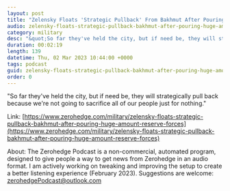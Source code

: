 ```yaml
---
layout: post
title: "Zelensky Floats 'Strategic Pullback' From Bakhmut After Pouring In Huge Amount Of Reserve Forces"
audio: zelensky-floats-strategic-pullback-bakhmut-after-pouring-huge-amount-reserve-forces-0
category: military
desc: "&quot;So far they've held the city, but if need be, they will strategically pull back because we're not going to sacrifice all of our people just for nothing.&quot;"
duration: 00:02:19
length: 139
datetime: Thu, 02 Mar 2023 10:44:00 +0000
tags: podcast
guid: zelensky-floats-strategic-pullback-bakhmut-after-pouring-huge-amount-reserve-forces-0
order: 0
---
```

&quot;So far they've held the city, but if need be, they will strategically pull back because we're not going to sacrifice all of our people just for nothing.&quot;

Link: [https://www.zerohedge.com/military/zelensky-floats-strategic-pullback-bakhmut-after-pouring-huge-amount-reserve-forces](https://www.zerohedge.com/military/zelensky-floats-strategic-pullback-bakhmut-after-pouring-huge-amount-reserve-forces)

About: The Zerohedge Podcast is a non-commercial, automated program, designed to give people a way to get news from Zerohedge in an audio format.  I am actively working on tweaking and improving the setup to create a better listening experience (February 2023).  Suggestions are welcome: [zerohedgePodcast@outlook.com](mailto:zerohedgePodcast@outlook.com)